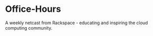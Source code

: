 # Office-Hours
A weekly netcast from Rackspace - educating and inspiring the cloud computing community.
